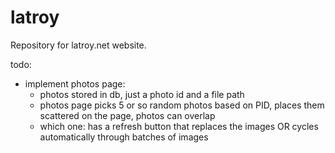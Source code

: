 # latroy
Repository for latroy.net website.

todo:
- implement photos page:
	- photos stored in db, just a photo id and a file path
	- photos page picks 5 or so random photos based on PID, places them scattered on the page, photos can overlap
	- which one: has a refresh button that replaces the images OR cycles automatically through batches of images
